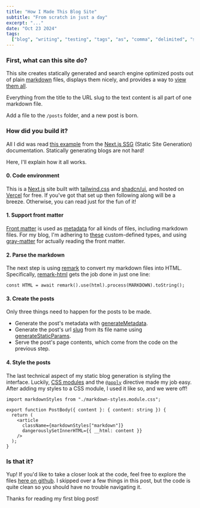 ```yaml
---
title: "How I Made This Blog Site"
subtitle: "From scratch in just a day"
excerpt: "..."
date: "Oct 23 2024"
tags:
  ["blog", "writing", "testing", "tags", "as", "comma", "delimited", "strings"]
---
```


### First, what can this site do?

This site creates statically generated and search engine optimized posts out of plain [markdown](https://www.markdownguide.org/getting-started/) files, displays them nicely, and provides a way to [view them all](/posts).

Everything from the title to the URL slug to the text content is all part of one markdown file.

Add a file to the `/posts` folder, and a new post is born.

### How did you build it?

All I did was read [this example](https://github.com/vercel/next.js/tree/canary/examples/blog-starter) from the [Next.js SSG](https://nextjs.org/docs/pages/building-your-application/rendering/static-site-generation) (Static Site Generation) documentation. Statically generating blogs are not hard!

Here, I'll explain how it all works.

#### 0. Code environment

This is a [Next.js](https://nextjs.org/) site built with [tailwind.css](https://tailwindcss.com/) and [shadcn/ui](https://ui.shadcn.com/), and hosted on [Vercel](https://vercel.com/) for free. If you've got that set up then following along will be a breeze. Otherwise, you can read just for the fun of it!

#### 1. Support front matter

[Front matter](https://dpericich.medium.com/what-is-front-matter-and-how-is-it-used-to-create-dynamic-webpages-9d8dc053b457) is used as [metadata](https://atlan.com/what-is-metadata/) for all kinds of files, including markdown files. For my blog, I'm adhering to [these](/lib/blog/types.ts) custom-defined types, and using [gray-matter](https://www.npmjs.com/package/gray-matter) for actually reading the front matter.

#### 2. Parse the markdown

The next step is using [remark](https://www.npmjs.com/package/remark) to convert my markdown files into HTML. Specifically, [remark-html](https://www.npmjs.com/package/remark-html/v/14.0.1) gets the job done in just one line:

```
const HTML = await remark().use(html).process(MARKDOWN).toString();
```

#### 3. Create the posts

Only three things need to happen for the posts to be made.

- Generate the post's metadata with [generateMetadata](https://nextjs.org/docs/app/api-reference/functions/generate-metadata).
- Generate the post's url [slug](https://developer.mozilla.org/en-US/docs/Glossary/Slug) from its file name using [generateStaticParams](https://nextjs.org/docs/app/api-reference/functions/generate-static-params).
- Serve the post's page contents, which come from the code on the previous step.

#### 4. Style the posts

The last technical aspect of my static blog generation is styling the interface. Luckily, [CSS modules](https://nextjs.org/docs/app/building-your-application/styling) and the [`@apply`](https://tailwindcss.com/docs/functions-and-directives#apply) directive made my job easy. After adding my styles to a CSS module, I used it like so, and we were off!

```
import markdownStyles from "./markdown-styles.module.css";

export function PostBody({ content }: { content: string }) {
  return (
    <article
      className={markdownStyles["markdown"]}
      dangerouslySetInnerHTML={{ __html: content }}
    />
  );
}
```

### Is that it?

Yup! If you'd like to take a closer look at the code, feel free to explore the files [here on github](https://github.com/plettj/plett.dev). I skipped over a few things in this post, but the code is quite clean so you should have no trouble navigating it.

Thanks for reading my first blog post!
